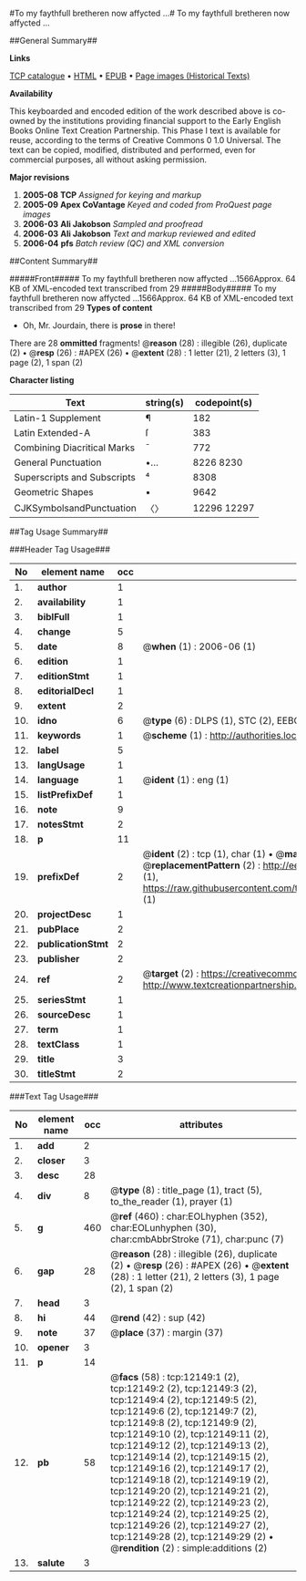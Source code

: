 #To my faythfull bretheren now affycted ...#
To my faythfull bretheren now affycted ...

##General Summary##

**Links**

[TCP catalogue](http://www.ota.ox.ac.uk/tcp/)  • 
[HTML](http://tei.it.ox.ac.uk/tcp/Texts-HTML/free/A00/A00275.html)  • 
[EPUB](http://tei.it.ox.ac.uk/tcp/Texts-EPUB/free/A00/A00275.epub) • 
[Page images (Historical Texts)](https://data.historicaltexts.jisc.ac.uk/view?pubId=eebo-99847131e&pageId=eebo-99847131e-12149-1)

**Availability**

This keyboarded and encoded edition of the
	       work described above is co-owned by the institutions
	       providing financial support to the Early English Books
	       Online Text Creation Partnership. This Phase I text is
	       available for reuse, according to the terms of Creative
	       Commons 0 1.0 Universal. The text can be copied,
	       modified, distributed and performed, even for
	       commercial purposes, all without asking permission.

**Major revisions**

1. __2005-08__ __TCP__ *Assigned for keying and markup*
1. __2005-09__ __Apex CoVantage__ *Keyed and coded from ProQuest page images*
1. __2006-03__ __Ali Jakobson__ *Sampled and proofread*
1. __2006-03__ __Ali Jakobson__ *Text and markup reviewed and edited*
1. __2006-04__ __pfs__ *Batch review (QC) and XML conversion*

##Content Summary##

#####Front#####
To my faythfull bretheren now affycted ...1566Approx. 64 KB of XML-encoded text transcribed from 29 
#####Body#####
To my faythfull bretheren now affycted ...1566Approx. 64 KB of XML-encoded text transcribed from 29 
**Types of content**

  * Oh, Mr. Jourdain, there is **prose** in there!

There are 28 **ommitted** fragments! 
 @__reason__ (28) : illegible (26), duplicate (2)  •  @__resp__ (26) : #APEX (26)  •  @__extent__ (28) : 1 letter (21), 2 letters (3), 1 page (2), 1 span (2)

**Character listing**


|Text|string(s)|codepoint(s)|
|---|---|---|
|Latin-1 Supplement|¶|182|
|Latin Extended-A|ſ|383|
|Combining             Diacritical Marks|̄|772|
|General Punctuation|•…|8226 8230|
|Superscripts             and Subscripts|⁴|8308|
|Geometric Shapes|▪|9642|
|CJKSymbolsandPunctuation|〈〉|12296 12297|

##Tag Usage Summary##

###Header Tag Usage###

|No|element name|occ|attributes|
|---|---|---|---|
|1.|__author__|1||
|2.|__availability__|1||
|3.|__biblFull__|1||
|4.|__change__|5||
|5.|__date__|8| @__when__ (1) : 2006-06 (1)|
|6.|__edition__|1||
|7.|__editionStmt__|1||
|8.|__editorialDecl__|1||
|9.|__extent__|2||
|10.|__idno__|6| @__type__ (6) : DLPS (1), STC (2), EEBO-CITATION (1), PROQUEST (1), VID (1)|
|11.|__keywords__|1| @__scheme__ (1) : http://authorities.loc.gov/ (1)|
|12.|__label__|5||
|13.|__langUsage__|1||
|14.|__language__|1| @__ident__ (1) : eng (1)|
|15.|__listPrefixDef__|1||
|16.|__note__|9||
|17.|__notesStmt__|2||
|18.|__p__|11||
|19.|__prefixDef__|2| @__ident__ (2) : tcp (1), char (1)  •  @__matchPattern__ (2) : ([0-9\-]+):([0-9IVX]+) (1), (.+) (1)  •  @__replacementPattern__ (2) : http://eebo.chadwyck.com/downloadtiff?vid=$1&page=$2 (1), https://raw.githubusercontent.com/textcreationpartnership/Texts/master/tcpchars.xml#$1 (1)|
|20.|__projectDesc__|1||
|21.|__pubPlace__|2||
|22.|__publicationStmt__|2||
|23.|__publisher__|2||
|24.|__ref__|2| @__target__ (2) : https://creativecommons.org/publicdomain/zero/1.0/ (1), http://www.textcreationpartnership.org/docs/. (1)|
|25.|__seriesStmt__|1||
|26.|__sourceDesc__|1||
|27.|__term__|1||
|28.|__textClass__|1||
|29.|__title__|3||
|30.|__titleStmt__|2||


###Text Tag Usage###

|No|element name|occ|attributes|
|---|---|---|---|
|1.|__add__|2||
|2.|__closer__|3||
|3.|__desc__|28||
|4.|__div__|8| @__type__ (8) : title_page (1), tract (5), to_the_reader (1), prayer (1)|
|5.|__g__|460| @__ref__ (460) : char:EOLhyphen (352), char:EOLunhyphen (30), char:cmbAbbrStroke (71), char:punc (7)|
|6.|__gap__|28| @__reason__ (28) : illegible (26), duplicate (2)  •  @__resp__ (26) : #APEX (26)  •  @__extent__ (28) : 1 letter (21), 2 letters (3), 1 page (2), 1 span (2)|
|7.|__head__|3||
|8.|__hi__|44| @__rend__ (42) : sup (42)|
|9.|__note__|37| @__place__ (37) : margin (37)|
|10.|__opener__|3||
|11.|__p__|14||
|12.|__pb__|58| @__facs__ (58) : tcp:12149:1 (2), tcp:12149:2 (2), tcp:12149:3 (2), tcp:12149:4 (2), tcp:12149:5 (2), tcp:12149:6 (2), tcp:12149:7 (2), tcp:12149:8 (2), tcp:12149:9 (2), tcp:12149:10 (2), tcp:12149:11 (2), tcp:12149:12 (2), tcp:12149:13 (2), tcp:12149:14 (2), tcp:12149:15 (2), tcp:12149:16 (2), tcp:12149:17 (2), tcp:12149:18 (2), tcp:12149:19 (2), tcp:12149:20 (2), tcp:12149:21 (2), tcp:12149:22 (2), tcp:12149:23 (2), tcp:12149:24 (2), tcp:12149:25 (2), tcp:12149:26 (2), tcp:12149:27 (2), tcp:12149:28 (2), tcp:12149:29 (2)  •  @__rendition__ (2) : simple:additions (2)|
|13.|__salute__|3||
